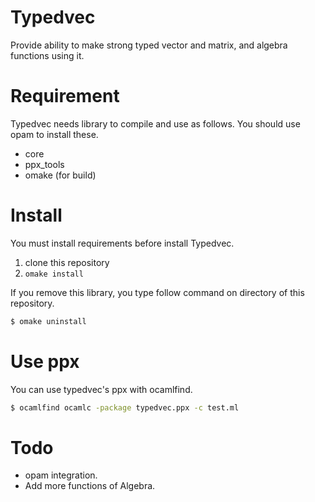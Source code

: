 # Typedvec #
Provide ability to make strong typed vector and matrix, and algebra functions using it.

# Requirement #
Typedvec needs library to compile and use as follows.
You should use opam to install these.

- core
- ppx_tools
- omake (for build)

# Install #
You must install requirements before install Typedvec.

1. clone this repository
2. `omake install`

If you remove this library, you type follow command on directory of this repository.

```sh
$ omake uninstall
```

# Use ppx #
You can use typedvec's ppx with ocamlfind.

```sh
$ ocamlfind ocamlc -package typedvec.ppx -c test.ml
```

# Todo #

- opam integration.
- Add more functions of Algebra.

